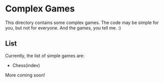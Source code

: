 # Complex Games
This directory contains some complex games. The code may be simple for you, but not for everyone. And the games, you tell me. :)

## List
Currently, the list of simple games are:
* Chess(indev)

More coming soon!
